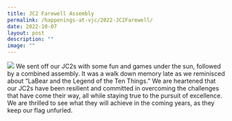 ```yaml
---
title: JC2 Farewell Assembly
permalink: /happenings-at-vjc/2022-JC2Farewell/
date: 2022-10-07
layout: post
description: ""
image: ""
---
```



![](/images/Happening%20at%20VJC/2022%2029%20Farewell%20Assemnly.jpg)
We sent off our JC2s with some fun and games under the sun, followed by a combined assembly. It was a walk down memory late as we reminisced about “LaBear and the Legend of the Ten Things.” We are heartened that our JC2s have been resilient and committed in overcoming the challenges that have come their way, all while staying true to the pursuit of excellence. We are thrilled to see what they will achieve in the coming years, as they keep our flag unfurled.